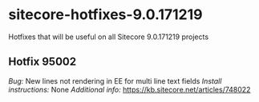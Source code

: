 # sitecore-hotfixes-9.0.171219
Hotfixes that will be useful on all Sitecore 9.0.171219 projects

## Hotfix 95002
*Bug:* New lines not rendering in EE for multi line text fields
*Install instructions:* None
*Additional info:* https://kb.sitecore.net/articles/748022